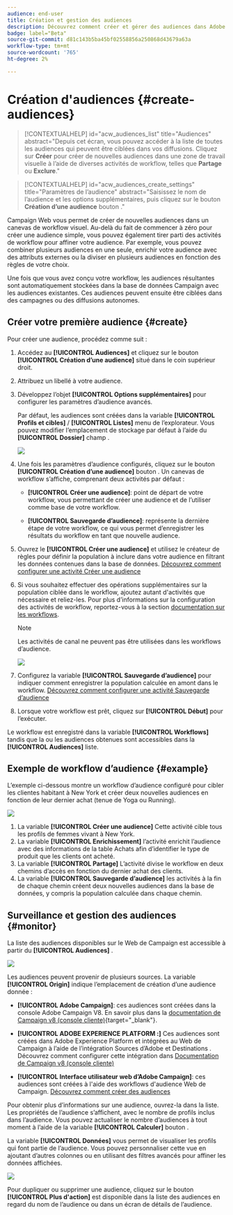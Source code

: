 ```yaml
---
audience: end-user
title: Création et gestion des audiences
description: Découvrez comment créer et gérer des audiences dans Adobe Campaign Web
badge: label="Beta"
source-git-commit: d81c143b5ba45bf02558856a250868d43679a63a
workflow-type: tm+mt
source-wordcount: '765'
ht-degree: 2%

---
```



# Création d&#39;audiences {#create-audiences}

>[!CONTEXTUALHELP]
>id="acw_audiences_list"
>title="Audiences"
>abstract="Depuis cet écran, vous pouvez accéder à la liste de toutes les audiences qui peuvent être ciblées dans vos diffusions. Cliquez sur **Créer** pour créer de nouvelles audiences dans une zone de travail visuelle à l’aide de diverses activités de workflow, telles que **Partage** ou **Exclure**."

>[!CONTEXTUALHELP]
>id="acw_audiences_create_settings"
>title="Paramètres de l’audience"
>abstract="Saisissez le nom de l’audience et les options supplémentaires, puis cliquez sur le bouton **Création d’une audience** bouton ."

Campaign Web vous permet de créer de nouvelles audiences dans un canevas de workflow visuel. Au-delà du fait de commencer à zéro pour créer une audience simple, vous pouvez également tirer parti des activités de workflow pour affiner votre audience. Par exemple, vous pouvez combiner plusieurs audiences en une seule, enrichir votre audience avec des attributs externes ou la diviser en plusieurs audiences en fonction des règles de votre choix.

Une fois que vous avez conçu votre workflow, les audiences résultantes sont automatiquement stockées dans la base de données Campaign avec les audiences existantes. Ces audiences peuvent ensuite être ciblées dans des campagnes ou des diffusions autonomes.

## Créer votre première audience {#create}

Pour créer une audience, procédez comme suit :

1. Accédez au **[!UICONTROL Audiences]** et cliquez sur le bouton **[!UICONTROL Création d’une audience]** situé dans le coin supérieur droit.
1. Attribuez un libellé à votre audience.
1. Développez l’objet **[!UICONTROL Options supplémentaires]** pour configurer les paramètres d’audience avancés.

   Par défaut, les audiences sont créées dans la variable **[!UICONTROL Profils et cibles]** / **[!UICONTROL Listes]** menu de l’explorateur. Vous pouvez modifier l’emplacement de stockage par défaut à l’aide du **[!UICONTROL Dossier]** champ .

   ![](assets/audiences-settings.png)

1. Une fois les paramètres d’audience configurés, cliquez sur le bouton **[!UICONTROL Création d’une audience]** bouton . Un canevas de workflow s’affiche, comprenant deux activités par défaut :

   * **[!UICONTROL Créer une audience]**: point de départ de votre workflow, vous permettant de créer une audience et de l’utiliser comme base de votre workflow.

   * **[!UICONTROL Sauvegarde d’audience]**: représente la dernière étape de votre workflow, ce qui vous permet d’enregistrer les résultats du workflow en tant que nouvelle audience.

1. Ouvrez le **[!UICONTROL Créer une audience]** et utilisez le créateur de règles pour définir la population à inclure dans votre audience en filtrant les données contenues dans la base de données. [Découvrez comment configurer une activité Créer une audience](../workflows/activities/build-audience.md)

1. Si vous souhaitez effectuer des opérations supplémentaires sur la population ciblée dans le workflow, ajoutez autant d&#39;activités que nécessaire et reliez-les. Pour plus d’informations sur la configuration des activités de workflow, reportez-vous à la section [documentation sur les workflows](../workflows/activities/about-activities.md).

   >[!NOTE]
   >
   >Les activités de canal ne peuvent pas être utilisées dans les workflows d’audience.

   ![](assets/audience-creation-canvas.png)

1. Configurez la variable **[!UICONTROL Sauvegarde d’audience]** pour indiquer comment enregistrer la population calculée en amont dans le workflow. [Découvrez comment configurer une activité Sauvegarde d’audience](../workflows/activities/save-audience.md)

1. Lorsque votre workflow est prêt, cliquez sur **[!UICONTROL Début]** pour l’exécuter.

Le workflow est enregistré dans la variable **[!UICONTROL Workflows]** tandis que la ou les audiences obtenues sont accessibles dans la **[!UICONTROL Audiences]** liste.

## Exemple de workflow d’audience {#example}

L’exemple ci-dessous montre un workflow d’audience configuré pour cibler les clientes habitant à New York et créer deux nouvelles audiences en fonction de leur dernier achat (tenue de Yoga ou Running).

![](assets/audiences-example.png)

1. La variable **[!UICONTROL Créer une audience]** Cette activité cible tous les profils de femmes vivant à New York.
1. La variable **[!UICONTROL Enrichissement]** l’activité enrichit l’audience avec des informations de la table Achats afin d’identifier le type de produit que les clients ont acheté.
1. La variable **[!UICONTROL Partage]** L’activité divise le workflow en deux chemins d’accès en fonction du dernier achat des clients.
1. La variable **[!UICONTROL Sauvegarde d’audience]** les activités à la fin de chaque chemin créent deux nouvelles audiences dans la base de données, y compris la population calculée dans chaque chemin.

## Surveillance et gestion des audiences {#monitor}

La liste des audiences disponibles sur le Web de Campaign est accessible à partir du **[!UICONTROL Audiences]** .

![](assets/audiences-list.png)

Les audiences peuvent provenir de plusieurs sources. La variable **[!UICONTROL Origin]** indique l’emplacement de création d’une audience donnée :

* **[!UICONTROL Adobe Campaign]**: ces audiences sont créées dans la console Adobe Campaign V8. En savoir plus dans la [documentation de Campaign v8 (console cliente)](https://experienceleague.adobe.com/docs/campaign/campaign-v8/audience/create-audiences/create-audiences.html?lang=fr){target="_blank"}.

* **[!UICONTROL ADOBE EXPERIENCE PLATFORM :]** Ces audiences sont créées dans Adobe Experience Platform et intégrées au Web de Campaign à l’aide de l’intégration Sources d’Adobe et Destinations . Découvrez comment configurer cette intégration dans [Documentation de Campaign v8 (console cliente)](https://experienceleague.adobe.com/docs/campaign/campaign-v8/connect/ac-aep/ac-aep.html)

* **[!UICONTROL Interface utilisateur web d’Adobe Campaign]**: ces audiences sont créées à l&#39;aide des workflows d&#39;audience Web de Campaign. [Découvrez comment créer des audiences](create-audience.md)

Pour obtenir plus d’informations sur une audience, ouvrez-la dans la liste. Les propriétés de l’audience s’affichent, avec le nombre de profils inclus dans l’audience. Vous pouvez actualiser le nombre d’audiences à tout moment à l’aide de la variable **[!UICONTROL Calculer]** bouton .

La variable **[!UICONTROL Données]** vous permet de visualiser les profils qui font partie de l’audience. Vous pouvez personnaliser cette vue en ajoutant d’autres colonnes ou en utilisant des filtres avancés pour affiner les données affichées.

![](assets/audiences-details.png)

Pour dupliquer ou supprimer une audience, cliquez sur le bouton **[!UICONTROL Plus d&#39;action]** est disponible dans la liste des audiences en regard du nom de l’audience ou dans un écran de détails de l’audience.
